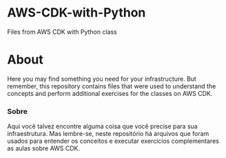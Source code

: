 # AWS-CDK-with-Python
Files from AWS CDK with Python class

# About #
Here you may find something you need for your infrastructure. But remember, this repository contains files that were used to understand the concepts and perform additional exercises for the classes on AWS CDK.


### Sobre ###
Aqui você talvez encontre alguma coisa que você precise para sua infraestrutura. Mas lembre-se, neste repositório há arquivos que foram usados para entender os conceitos e executar exercícios complementares as aulas sobre AWS CDK.